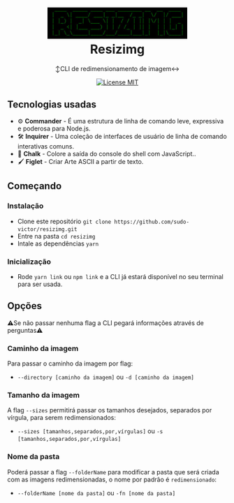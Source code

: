 <h1 align="center">
<img src="./src/assets/logo.jpg" width="320"/>
<br/>
Resizimg
</h1>

<p align="center">
↕CLI de redimensionamento de imagem↔
</p>
<p align="center">
  <a href="https://opensource.org/licenses/MIT">
    <img src="https://img.shields.io/badge/License-MIT-blue.svg" alt="License MIT">
  </a>
</p>

## Tecnologias usadas

-   ⚙ **Commander** - É uma estrutura de linha de comando leve, expressiva e poderosa para Node.js.
-   🛠 **Inquirer** - Uma coleção de interfaces de usuário de linha de comando interativas comuns.
-   💅 **Chalk** - Colore a saída do console do shell com JavaScript..
-  🖌 **Figlet** - Criar Arte ASCII a partir de texto.

## Começando

### Instalação

-   Clone este repositório `git clone https://github.com/sudo-victor/resizimg.git`
-   Entre na pasta `cd resizimg`
-   Intale as dependências `yarn`

### Inicialização

-   Rode `yarn link` ou `npm link` e a CLI já estará disponível no seu terminal para ser usada.

## Opções

⚠Se não passar nenhuma flag a CLI pegará informações através de perguntas⚠

### Caminho da imagem
Para passar o caminho da imagem por flag:
- `--directory [caminho da imagem]` ou `-d [caminho da imagem]`

### Tamanho da imagem
A flag `--sizes` permitirá passar os tamanhos desejados, separados por vírgula, para serem redimensionados:
- `--sizes [tamanhos,separados,por,vírgulas]` ou `-s [tamanhos,separados,por,vírgulas]`

### Nome da pasta
Poderá passar a flag `--folderName` para modificar a pasta que será criada com as imagens redimensionadas, o nome por padrão é `redimensionado`:
- `--folderName [nome da pasta]` ou `-fn [nome da pasta]`

